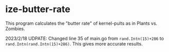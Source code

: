# ize-butter-rate

This program calculates the "butter rate" of kernel-pults as in Plants vs. Zombies.

2023/2/18 UDPATE:
Changed line 35 of main.go from `rand.Intn(15)+286` to `rand.Intn(rand.Intn(15)+286)`. This gives more accurate results.
